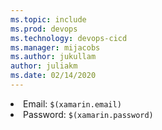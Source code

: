 ```yaml
---
ms.topic: include
ms.prod: devops
ms.technology: devops-cicd
ms.manager: mijacobs
ms.author: jukullam
author: juliakm
ms.date: 02/14/2020
---
```


<li>Email: <code>$(xamarin.email)</code></li>
<li>Password: <code>$(xamarin.password)</code></li>

